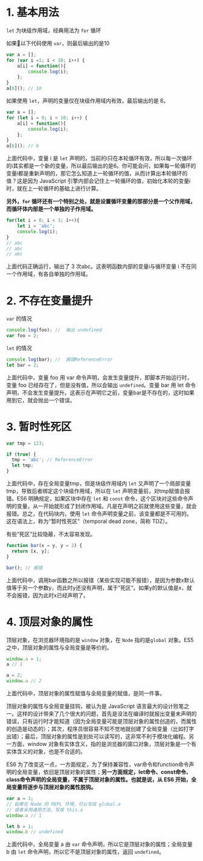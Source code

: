 # 1. 基本用法

`let` 为块级作用域，经典用法为 `for` 循环

如果以下代码使用 `var`，则最后输出的是10
```js
var a = [];
for (var i =1; i < 10; i++) {
    a[i] = function(){
        console.log(i);
    };
}
a[6](); // 10
```

如果使用 `let`，声明的变量仅在块级作用域内有效，最后输出的是 6。
```js
var a = [];
for (let i = 0; i < 10; i++) {
    a[i] = function(){
        console.log(i);
    };
}
a[6](); // 6
```
上面代码中，变量 i 是 `let` 声明的，当前的i只在本轮循环有效，所以每一次循环的i其实都是一个新的变量，所以最后输出的是6。你可能会问，如果每一轮循环的变量i都是重新声明的，那它怎么知道上一轮循环的值，从而计算出本轮循环的值？这是因为 JavaScript 引擎内部会记住上一轮循环的值，初始化本轮的变量i时，就在上一轮循环的基础上进行计算。

**另外，`for` 循环还有一个特别之处，就是设置循环变量的那部分是一个父作用域，而循环体内部是一个单独的子作用域。**
```js
for(let i = 0; i < 3; i++){
    let i = 'abc';
    console.log(i);
}
// abc
// abc 
// abc
```
上面代码正确运行，输出了 3 次abc。这表明函数内部的变量i与循环变量 i 不在同一个作用域，有各自单独的作用域。

# 2. 不存在变量提升

`var` 的情况
```js
console.log(foo); //  输出 undefined
var foo = 2;
```

`let` 的情况
```js
console.log(bar); //  报错ReferenceError
let bar = 2;
```

上面代码中，变量 foo 用 var 命令声明，会发生变量提升，即脚本开始运行时，变量 foo 已经存在了，但是没有值，所以会输出 `undefined`。变量 bar 用 let 命令声明，不会发生变量提升。这表示在声明它之前，变量bar是不存在的，这时如果用到它，就会抛出一个错误。

# 3. 暂时性死区

```js
var tmp = 123;

if (true) {
  tmp = 'abc'; // ReferenceError
  let tmp;
}
```

上面代码中，存在全局变量tmp，但是块级作用域内 `let` 又声明了一个局部变量tmp，导致后者绑定这个块级作用域，所以在 `let` 声明变量前，对tmp赋值会报错。ES6 明确规定，如果区块中存在 `let` 和 `const` 命令，这个区块对这些命令声明的变量，从一开始就形成了封闭作用域。凡是在声明之前就使用这些变量，就会报错。总之，在代码块内，使用 `let` 命令声明变量之前，该变量都是不可用的。这在语法上，称为“暂时性死区”（temporal dead zone，简称 TDZ）。

有些“死区”比较隐蔽，不太容易发现。
```js
function bar(x = y, y = 2) {
  return [x, y];
}

bar(); // 报错
```
上面代码中，调用bar函数之所以报错（某些实现可能不报错），是因为参数x默认值等于另一个参数y，而此时y还没有声明，属于”死区“。如果y的默认值是x，就不会报错，因为此时x已经声明了。

# 4. 顶层对象的属性

顶层对象，在浏览器环境指的是 `window` 对象，在 `Node` 指的是`global` 对象。ES5 之中，顶层对象的属性与全局变量是等价的。

```js
window.a = 1;
a // 1

a = 2;
window.a // 2
```
上面代码中，顶层对象的属性赋值与全局变量的赋值，是同一件事。

顶层对象的属性与全局变量挂钩，被认为是 JavaScript 语言最大的设计败笔之一。这样的设计带来了几个很大的问题，首先是没法在编译时就报出变量未声明的错误，只有运行时才能知道（因为全局变量可能是顶层对象的属性创造的，而属性的创造是动态的）；其次，程序员很容易不知不觉地就创建了全局变量（比如打字出错）；最后，顶层对象的属性是到处可以读写的，这非常不利于模块化编程。另一方面，window 对象有实体含义，指的是浏览器的窗口对象，顶层对象是一个有实体含义的对象，也是不合适的。 

ES6 为了改变这一点，一方面规定，为了保持兼容性，var命令和function命令声明的全局变量，依旧是顶层对象的属性；**另一方面规定，let命令、const命令、class命令声明的全局变量，不属于顶层对象的属性。也就是说，从 ES6 开始，全局变量将逐步与顶层对象的属性脱钩。**

```js
var a = 1;
// 如果在 Node 的 REPL 环境，可以写成 global.a
// 或者采用通用方法，写成 this.a
window.a // 1

let b = 1;
window.b // undefined
```

上面代码中，全局变量 a 由 `var` 命令声明，所以它是顶层对象的属性；全局变量 b 由 `let` 命令声明，所以它不是顶层对象的属性，返回 `undefined`。